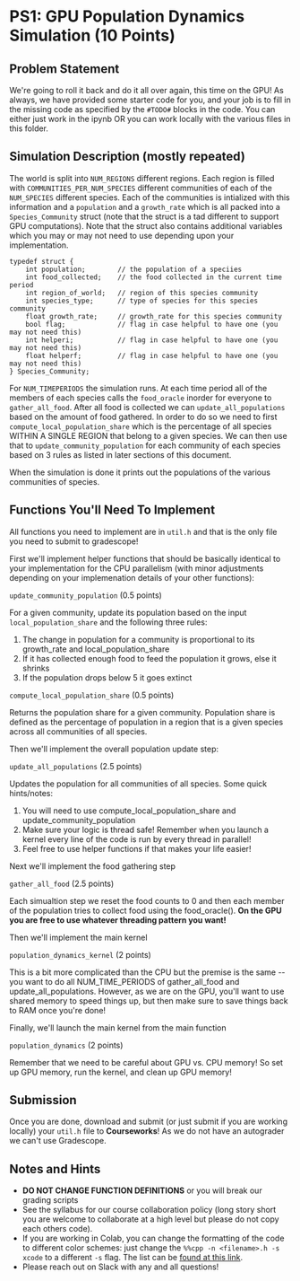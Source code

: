 # PS1: GPU Population Dynamics Simulation (10 Points)

## Problem Statement
We're going to roll it back and do it all over again, this time on the GPU! As always, we have provided some starter code for you, and your job is to fill in the missing code as specified by the `#TODO#` blocks in the code. You can either just work in the ipynb OR you can work locally with the various files in this folder.

## Simulation Description (mostly repeated)
The world is split into `NUM_REGIONS` different regions. Each region is filled with `COMMUNITIES_PER_NUM_SPECIES` different communities of each of the `NUM_SPECIES` different species. Each of the communities is intialized with this information and a `population` and a `growth_rate` which is all packed into a `Species_Community` struct (note that the struct is a tad different to support GPU computations). Note that the struct also contains additional variables which you may or may not need to use depending upon your implementation.

```
typedef struct {
    int population;        // the population of a speciies
    int food_collected;    // the food collected in the current time period
    int region_of_world;   // region of this species community
    int species_type;      // type of species for this species community
    float growth_rate;     // growth_rate for this species community
    bool flag;             // flag in case helpful to have one (you may not need this)
    int helperi;           // flag in case helpful to have one (you may not need this)
    float helperf;         // flag in case helpful to have one (you may not need this)
} Species_Community;
```

For `NUM_TIMEPERIODS` the simulation runs. At each time period all of the members of each species calls the `food_oracle` inorder for everyone to `gather_all_food`. After all food is collected we can `update_all_populations` based on the amount of food gathered. In order to do so we need to first `compute_local_population_share` which is the percentage of all species WITHIN A SINGLE REGION that belong to a given species. We can then use that to `update_community_population` for each community of each species based on 3 rules as listed in later sections of this document.

When the simulation is done it prints out the populations of the various communities of species.

## Functions You'll Need To Implement
All functions you need to implement are in `util.h` and that is the only file you need to submit to gradescope!

First we'll implement helper functions that should be basically identical to your implementation for the CPU parallelism (with minor adjustments depending on your implemenation details of your other functions):

`update_community_population` (0.5 points)

For a given community, update its population based on the input `local_population_share` and the following three rules:
1. The change in population for a community is proportional to its growth_rate and local_population_share
2. If it has collected enough food to feed the population it grows, else it shrinks
3. If the population drops below 5 it goes extinct

`compute_local_population_share` (0.5 points)

Returns the population share for a given community. Population share is defined as the percentage of population in a region that is a given species across all communities of all species.

Then we'll implement the overall population update step:

`update_all_populations` (2.5 points)

Updates the population for all communities of all species. Some quick hints/notes:
1. You will need to use compute_local_population_share and update_community_population
2. Make sure your logic is thread safe! Remember when you launch a kernel every line of the code is run by every thread in parallel!
3. Feel free to use helper functions if that makes your life easier!

Next we'll implement the food gathering step

`gather_all_food` (2.5 points)

Each simualtion step we reset the food counts to 0 and then each member of the population tries to collect food using the food_oracle(). **On the GPU you are free to use whatever threading pattern you want!**

Then we'll implement the main kernel

`population_dynamics_kernel` (2 points)

This is a bit more complicated than the CPU but the premise is the same -- you want to do all NUM_TIME_PERIODS of gather_all_food and update_all_populations. However, as we are on the GPU, you'll want to use shared memory to speed things up, but then make sure to save things back to RAM once you're done!

Finally, we'll launch the main kernel from the main function

`population_dynamics` (2 points)

Remember that we need to be careful about GPU vs. CPU memory! So set up GPU memory, run the kernel, and clean up GPU memory!

## Submission
Once you are done, download and submit (or just submit if you are working locally) your `util.h` file to **Courseworks**! As we do not have an autograder we can't use Gradescope.

## Notes and Hints
+ **DO NOT CHANGE FUNCTION DEFINITIONS** or you will break our grading scripts
+ See the syllabus for our course collaboration policy (long story short you are welcome to collaborate at a high level but please do not copy each others code).
+ If you are working in Colab, you can change the formatting of the code to different color schemes: just change the `%%cpp -n <filename>.h -s xcode` to a different `-s` flag. The list can be [found at this link](https://gist.github.com/akshaykhadse/7acc91dd41f52944c6150754e5530c4b).
+ Please reach out on Slack with any and all questions!